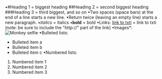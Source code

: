 •#Heading 1 = biggest heading
##Heading 2 = second biggest heading
###Heading 3 = third biggest, and so on 
•Two spaces (space bars) at the end of a line starts a new line.
•Return twice (leaving an empty line) starts a new paragraph.
•*italics* = italics
•**bold** = bold
•Links: [link to txti](http://txti.es) = link to txti (note: be sure to include the "http://" part of the link)
•Images*: ![Monkey selfie](http://i.imgur.com/FXSBf8c.jpg) 
•Bulleted lists:
- Bulleted item a
- Bulleted item b
- Bulleted item c 
•Numbered lists:
1. Numbered item 1
2. Numbered item 2
3. Numbered item 3 
